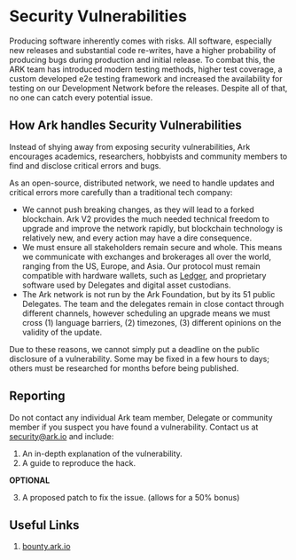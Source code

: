# Security Vulnerabilities

Producing software inherently comes with risks. All software, especially new releases and substantial code re-writes, have a higher probability of producing bugs during production and initial release. To combat this, the ARK team has introduced modern testing methods, higher test coverage, a custom developed e2e testing framework and increased the availability for testing on our Development Network before the releases. Despite all of that, no one can catch every potential issue.

## How Ark handles Security Vulnerabilities

Instead of shying away from exposing security vulnerabilities, Ark encourages academics, researchers, hobbyists and community members to find and disclose critical errors and bugs.

As an open-source, distributed network, we need to handle updates and critical errors more carefully than a traditional tech company:

- We cannot push breaking changes, as they will lead to a forked blockchain. Ark V2 provides the much needed technical freedom to upgrade and improve the network rapidly, but blockchain technology is relatively new, and every action may have a dire consequence.
- We must ensure all stakeholders remain secure and whole. This means we communicate with exchanges and brokerages all over the world, ranging from the US, Europe, and Asia. Our protocol must remain compatible with hardware wallets, such as [Ledger](https://www.ledger.com), and proprietary software used by Delegates and digital asset custodians.
- The Ark network is not run by the Ark Foundation, but by its 51 public Delegates. The team and the delegates remain in close contact through different channels, however scheduling an upgrade means we must cross (1) language barriers, (2) timezones, (3) different opinions on the validity of the update.

Due to these reasons, we cannot simply put a deadline on the public disclosure of a vulnerability. Some may be fixed in a few hours to days; others must be researched for months before being published.

## Reporting

Do not contact any individual Ark team member, Delegate or community member if you suspect you have found a vulnerability. Contact us at [security@ark.io](mailto:security@ark.io) and include:

1. An in-depth explanation of the vulnerability.
2. A guide to reproduce the hack.

**OPTIONAL**

3. A proposed patch to fix the issue. (allows for a 50% bonus)

## Useful Links

1. [bounty.ark.io](https://bounty.ark.io)